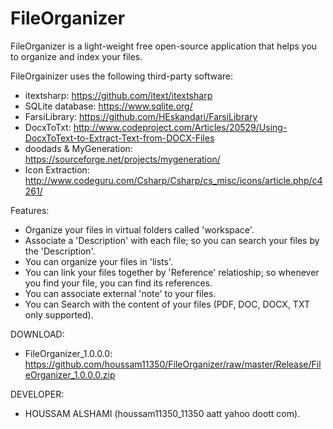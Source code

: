 # FileOrganizer
FileOrganizer is a light-weight free open-source application that helps you to organize and index your files.

FileOrgainizer uses the following third-party software:
- itextsharp: https://github.com/itext/itextsharp
- SQLite database: https://www.sqlite.org/
- FarsiLibrary: https://github.com/HEskandari/FarsiLibrary
- DocxToTxt: http://www.codeproject.com/Articles/20529/Using-DocxToText-to-Extract-Text-from-DOCX-Files
- doodads & MyGeneration: https://sourceforge.net/projects/mygeneration/
- Icon Extraction: http://www.codeguru.com/Csharp/Csharp/cs_misc/icons/article.php/c4261/

Features:
- Organize your files in virtual folders called 'workspace'.
- Associate a 'Description' with each file; so you can search your files by the 'Description'.
- You can organize your files in 'lists'.
- You can link your files together by 'Reference' relatioship; so whenever you find your file, you can find its references.
- You can associate external 'note' to your files.
- You can Search with the content of your files (PDF, DOC, DOCX, TXT only supported).
 

DOWNLOAD:

- FileOrganizer_1.0.0.0: https://github.com/houssam11350/FileOrganizer/raw/master/Release/FileOrganizer_1.0.0.0.zip

DEVELOPER:

- HOUSSAM ALSHAMI (houssam11350_11350 aatt yahoo doott com).
